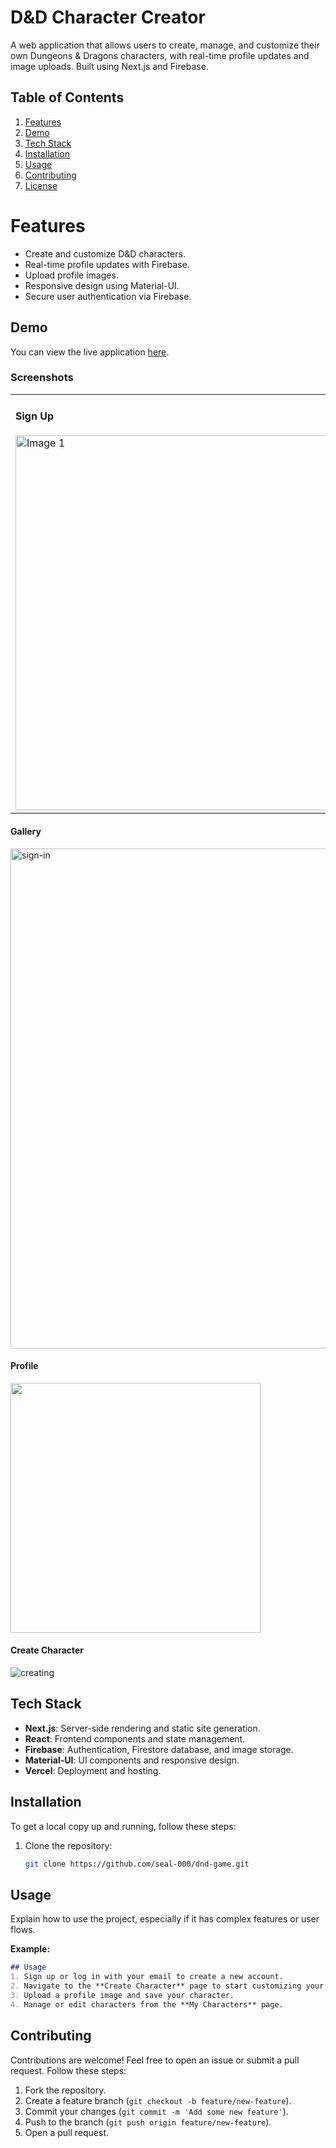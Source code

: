 # D&D Character Creator

A web application that allows users to create, manage, and customize their own Dungeons & Dragons characters, with real-time profile updates and image uploads. Built using Next.js and Firebase.

## Table of Contents
1. [Features](#features)
2. [Demo](#demo)
3. [Tech Stack](#tech-stack)
4. [Installation](#installation)
5. [Usage](#usage)
6. [Contributing](#contributing)
7. [License](#license)

# Features
- Create and customize D&D characters.
- Real-time profile updates with Firebase.
- Upload profile images.
- Responsive design using Material-UI.
- Secure user authentication via Firebase.

## Demo
You can view the live application [here](https://dnd-game-blush.vercel.app/sign-up).

### Screenshots


<table>
  <tr>
    <td>
      <h4>Sign Up</h4>
      <img src="https://github.com/user-attachments/assets/2925eccd-c0b6-49ba-88e6-3aaa027cd228" alt="Image 1" width="600"/>
    </td>
    <td>
      <h4>Sign In</h4>
      <img src="https://github.com/user-attachments/assets/ac22fd44-28c0-4f22-b3ff-ab53ec3431d7" alt="Image 2" width="600"/>
    </td>
  </tr>
</table>



#### Gallery 
<img src="https://github.com/user-attachments/assets/5bde89b2-e94f-4b1e-adfa-c4229175a4a2" alt="sign-in" width="800"/>


#### Profile
<img src="https://github.com/user-attachments/assets/ca2aa271-05d5-43c0-898a-1ea72ebbbfd4" width=400>

#### Create Character
![creating](https://github.com/user-attachments/assets/78385426-17d8-4bd7-a834-66c22a7bd8a8)



## Tech Stack
- **Next.js**: Server-side rendering and static site generation.
- **React**: Frontend components and state management.
- **Firebase**: Authentication, Firestore database, and image storage.
- **Material-UI**: UI components and responsive design.
- **Vercel**: Deployment and hosting.

## Installation
To get a local copy up and running, follow these steps:

1. Clone the repository:
   ```bash
   git clone https://github.com/seal-000/dnd-game.git 


## **Usage**
Explain how to use the project, especially if it has complex features or user flows.

**Example:**
```markdown
## Usage
1. Sign up or log in with your email to create a new account.
2. Navigate to the **Create Character** page to start customizing your character.
3. Upload a profile image and save your character.
4. Manage or edit characters from the **My Characters** page.

```


## Contributing
Contributions are welcome! Feel free to open an issue or submit a pull request. Follow these steps:

1. Fork the repository.
2. Create a feature branch (`git checkout -b feature/new-feature`).
3. Commit your changes (`git commit -m 'Add some new feature'`).
4. Push to the branch (`git push origin feature/new-feature`).
5. Open a pull request.





